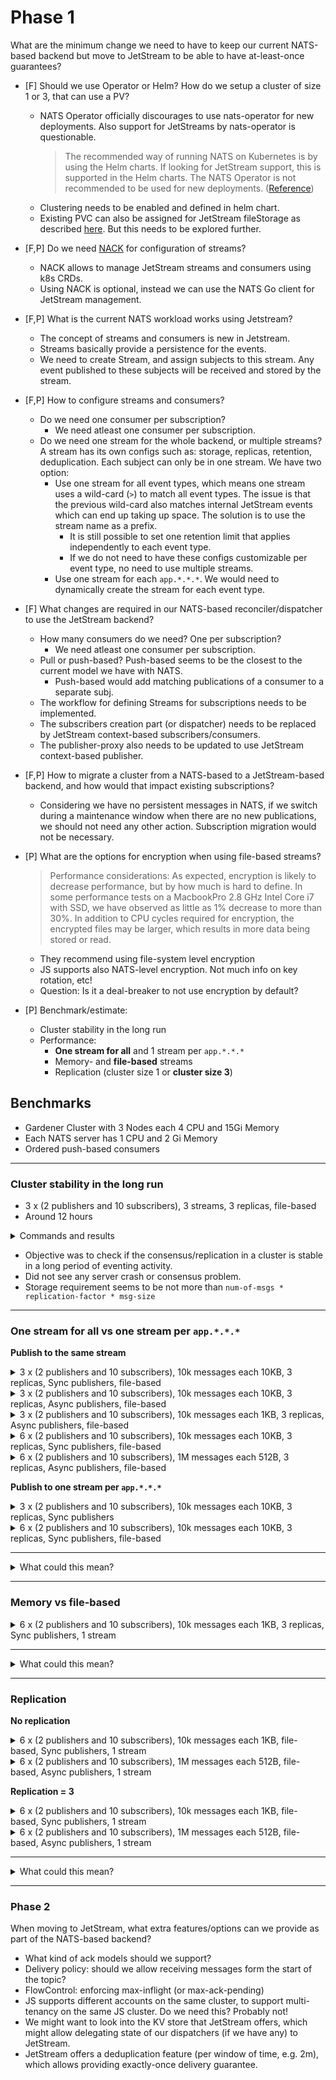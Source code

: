 # Phase 1 

What are the minimum change we need to have to keep our current NATS-based backend but move to JetStream to be able to 
have at-least-once guarantees?

- [F] Should we use Operator or Helm? How do we setup a cluster of size 1 or 3, that can use a PV?
  + NATS Operator officially discourages to use nats-operator for new deployments. Also support for JetStreams by nats-operator is questionable.
    > The recommended way of running NATS on Kubernetes is by using the Helm charts. If looking for JetStream support, this is supported in the Helm charts. The NATS Operator is not recommended to be used for new deployments.
([Reference](https://github.com/nats-io/nats-operator#nats-operator))
  + Clustering needs to be enabled and defined in helm chart.
  + Existing PVC can also be assigned for JetStream fileStorage as described [here](https://github.com/nats-io/k8s/tree/main/helm/charts/nats#using-with-an-existing-persistentvolumeclaim). But this needs to be explored further.

- [F,P] Do we need [NACK](https://github.com/nats-io/nack#getting-started) for configuration of streams?
  + NACK allows to manage JetStream streams and consumers using k8s CRDs.
  + Using NACK is optional, instead we can use the NATS Go client for JetStream management.

- [F,P] What is the current NATS workload works using Jetstream?
  + The concept of streams and consumers is new in Jetstream.
  + Streams basically provide a persistence for the events. 
  + We need to create Stream, and assign subjects to this stream. Any event published to these subjects will be received and stored by the stream.

- [F,P] How to configure streams and consumers?
  + Do we need one consumer per subscription?
    - We need atleast one consumer per subscription.
  + Do we need one stream for the whole backend, or multiple streams? A stream has its own configs 
    such as: storage, replicas, retention, deduplication. Each subject can only be in one stream. 
    We have two option:
    - Use one stream for all event types, which means one stream uses a wild-card (`>`) to match all
      event types. The issue is that the previous wild-card also matches internal JetStream events
      which can end up taking up space. The solution is to use the stream name as a prefix.
      + It is still possible to set one retention limit that applies independently to each event type.
      + If we do not need to have these configs customizable per event type, no need to use multiple streams.
    - Use one stream for each `app.*.*.*`. We would need to dynamically create the stream for each event type.
  
- [F] What changes are required in our NATS-based reconciler/dispatcher to use the JetStream backend?
  + How many consumers do we need? One per subscription? 
    - We need atleast one consumer per subscription.
  + Pull or push-based? Push-based seems to be the closest to the current model we have with NATS.
    - Push-based would add matching publications of a consumer to a separate subj.
  + The workflow for defining Streams for subscriptions needs to be implemented.
  + The subscribers creation part (or dispatcher) needs to be replaced by JetStream context-based subscribers/consumers.
  + The publisher-proxy also needs to be updated to use JetStream context-based publisher.
  
- [F,P] How to migrate a cluster from a NATS-based to a JetStream-based backend, and how would that impact existing subscriptions? 
  + Considering we have no persistent messages in NATS, if we switch during a maintenance window when there are no new
  publications, we should not need any other action. Subscription migration would not be necessary.
  
- [P] What are the options for encryption when using file-based streams?
  > Performance considerations: As expected, encryption is likely to decrease performance, but by how much is hard 
  > to define. In some performance tests on a MacbookPro 2.8 GHz Intel Core i7 with SSD, we have observed as little 
  > as 1% decrease to more than 30%. In addition to CPU cycles required for encryption, the encrypted files may be 
  > larger, which results in more data being stored or read.
  + They recommend using file-system level encryption
  + JS supports also NATS-level encryption. Not much info on key rotation, etc!
  + Question: Is it a deal-breaker to not use encryption by default?
  
- [P] Benchmark/estimate:
  + Cluster stability in the long run
  + Performance:
    + **One stream for all** and 1 stream per `app.*.*.*`
    + Memory- and **file-based** streams
    + Replication (cluster size 1 or **cluster size 3**)
  
## Benchmarks

- Gardener Cluster with 3 Nodes each 4 CPU and 15Gi Memory
- Each NATS server has 1 CPU and 2 Gi Memory
- Ordered push-based consumers

---

### Cluster stability in the long run

- 3 x (2 publishers and 10 subscribers), 3 streams, 3 replicas, file-based
- Around 12 hours

<details><summary>Commands and results</summary>

```
pods["pod1"]="./natscli bench --stream=bench1 --pub=2 --sub=10 --js --msgs=8640 --replicas=3 --size=10240 --storage=file --publishInterval=5000 bench-subj-1"
pods["pod2"]="./natscli bench --stream=bench2 --pub=2 --sub=10 --js --msgs=8640 --replicas=3 --size=10240 --storage=file --publishInterval=5000 bench-subj-2"
pods["pod3"]="./natscli bench --stream=bench3 --pub=2 --sub=10 --js --msgs=8640 --replicas=3 --size=10240 --storage=file --publishInterval=5000 bench-subj-3"
```

</details>

- Objective was to check if the consensus/replication in a cluster is stable in a long period of eventing activity.
- Did not see any server crash or consensus problem.
- Storage requirement seems to be not more than `num-of-msgs * replication-factor * msg-size`

---

### One stream for all vs one stream per `app.*.*.*`

**Publish to the same stream**

<details><summary>3 x (2 publishers and 10 subscribers), 10k messages each 10KB, 3 replicas, Sync publishers, file-based</summary>

- Avg pub msg/sec: 177
- Avg sub msg/sec: ~340

<details><summary>Commands and results</summary>

Stream must be created beforehand to set the list of subjects to `STREAM.>`: 
```
nats str add --subjects='default.>' --replicas=3 --storage=file default
```

```
pods["pod1"]="./natscli bench --stream=default --pub=2 --sub=10 --js --msgs=10000 --replicas=3 --size=10240 --syncpub --no-progress --storage=file default.app1.bench1.subj.v1"
pods["pod2"]="./natscli bench --stream=default --pub=2 --sub=10 --js --msgs=10000 --replicas=3 --size=10240 --syncpub --no-progress --storage=file default.app2.bench2.subj.v1"
pods["pod3"]="./natscli bench --stream=default --pub=2 --sub=10 --js --msgs=10000 --replicas=3 --size=10240 --syncpub --no-progress --storage=file default.app3.bench3.subj.v1"
```

```
NATS Pub/Sub stats: 3,487 msgs/sec ~ 34.06 MB/sec
 Pub stats: 317 msgs/sec ~ 3.10 MB/sec
  [1] 158 msgs/sec ~ 1.55 MB/sec (5000 msgs)
  [2] 158 msgs/sec ~ 1.55 MB/sec (5000 msgs)
  min 158 | avg 158 | max 158 | stddev 0 msgs
 Sub stats: 3,170 msgs/sec ~ 30.96 MB/sec
  [1] 317 msgs/sec ~ 3.10 MB/sec (10000 msgs)
  [10] 317 msgs/sec ~ 3.10 MB/sec (10000 msgs)
  min 317 | avg 317 | max 317 | stddev 0 msgs
```
```
NATS Pub/Sub stats: 4,313 msgs/sec ~ 42.13 MB/sec
 Pub stats: 392 msgs/sec ~ 3.83 MB/sec
  [1] 197 msgs/sec ~ 1.93 MB/sec (5000 msgs)
  [2] 196 msgs/sec ~ 1.91 MB/sec (5000 msgs)
  min 196 | avg 196 | max 197 | stddev 0 msgs
 Sub stats: 3,922 msgs/sec ~ 38.30 MB/sec
  [1] 392 msgs/sec ~ 3.83 MB/sec (10000 msgs)
  [10] 392 msgs/sec ~ 3.83 MB/sec (10000 msgs)
  min 392 | avg 392 | max 392 | stddev 0 msgs
```
```
NATS Pub/Sub stats: 3,499 msgs/sec ~ 34.18 MB/sec
 Pub stats: 318 msgs/sec ~ 3.11 MB/sec
  [1] 197 msgs/sec ~ 1.93 MB/sec (5000 msgs)
  [2] 159 msgs/sec ~ 1.55 MB/sec (5000 msgs)
  min 159 | avg 178 | max 197 | stddev 19 msgs
 Sub stats: 3,181 msgs/sec ~ 31.07 MB/sec
  [1] 318 msgs/sec ~ 3.11 MB/sec (10000 msgs)
  [10] 318 msgs/sec ~ 3.11 MB/sec (10000 msgs)
  min 318 | avg 318 | max 318 | stddev 0 msgs
```

</details>
</details>

<details><summary>3 x (2 publishers and 10 subscribers), 10k messages each 10KB, 3 replicas, Async publishers, file-based</summary>

- Avg pub msg/sec: 628
- Avg sub msg/sec: 

<details><summary>Commands and results</summary>

```
pods["pod1"]="./natscli bench --stream=default --pub=2 --sub=10 --js --msgs=10000 --replicas=3 --size=10240 --no-progress --storage=file default.app1.bench1.subj.v1"
pods["pod2"]="./natscli bench --stream=default --pub=2 --sub=10 --js --msgs=10000 --replicas=3 --size=10240 --no-progress --storage=file default.app2.bench2.subj.v1"
pods["pod3"]="./natscli bench --stream=default --pub=2 --sub=10 --js --msgs=10000 --replicas=3 --size=10240 --no-progress --storage=file default.app3.bench3.subj.v1"
```

```
NATS Pub/Sub stats: 8,853 msgs/sec ~ 86.46 MB/sec
 Pub stats: 977 msgs/sec ~ 9.55 MB/sec
  [1] 592 msgs/sec ~ 5.78 MB/sec (5000 msgs)
  [2] 489 msgs/sec ~ 4.78 MB/sec (5000 msgs)
  min 489 | avg 540 | max 592 | stddev 51 msgs
 Sub stats: 8,058 msgs/sec ~ 78.70 MB/sec
  [1] 979 msgs/sec ~ 9.57 MB/sec (10000 msgs)
  [10] 806 msgs/sec ~ 7.88 MB/sec (10000 msgs)
  min 806 | avg 924 | max 979 | stddev 75 msgs
```
```
NATS Pub/Sub stats: 8,704 msgs/sec ~ 85.00 MB/sec
 Pub stats: 1,127 msgs/sec ~ 11.01 MB/sec
  [1] 583 msgs/sec ~ 5.70 MB/sec (5000 msgs)
  [2] 564 msgs/sec ~ 5.51 MB/sec (5000 msgs)
  min 564 | avg 573 | max 583 | stddev 9 msgs
 Sub stats: 7,914 msgs/sec ~ 77.29 MB/sec
  [1] 1,130 msgs/sec ~ 11.04 MB/sec (10000 msgs)
  [10] 791 msgs/sec ~ 7.73 MB/sec (10000 msgs)
  min 791 | avg 991 | max 1,130 | stddev 147 msgs
```
```
NATS Pub/Sub stats: 15,027 msgs/sec ~ 146.76 MB/sec
 Pub stats: 1,414 msgs/sec ~ 13.81 MB/sec
  [1] 835 msgs/sec ~ 8.16 MB/sec (5000 msgs)
  [2] 707 msgs/sec ~ 6.91 MB/sec (5000 msgs)
  min 707 | avg 771 | max 835 | stddev 64 msgs
 Sub stats: 13,843 msgs/sec ~ 135.19 MB/sec
  [1] 1,460 msgs/sec ~ 14.26 MB/sec (10000 msgs)
  [10] 1,442 msgs/sec ~ 14.09 MB/sec (10000 msgs)
  min 1,432 | avg 1,456 | max 1,493 | stddev 24 msgs
```
</details>
</details>

<details><summary>3 x (2 publishers and 10 subscribers), 10k messages each 1KB, 3 replicas, Async publishers, file-based</summary>

- Avg pub msg/sec: 1810
- Avg sub msg/sec:

<details><summary>Commands and results</summary>

```
NATS Pub/Sub stats: 35,289 msgs/sec ~ 34.46 MB/sec
 Pub stats: 3,320 msgs/sec ~ 3.24 MB/sec
  [1] 2,077 msgs/sec ~ 2.03 MB/sec (5000 msgs)
  [2] 1,662 msgs/sec ~ 1.62 MB/sec (5000 msgs)
  min 1,662 | avg 1,869 | max 2,077 | stddev 207 msgs
 Sub stats: 32,149 msgs/sec ~ 31.40 MB/sec
  [1] 3,331 msgs/sec ~ 3.25 MB/sec (10000 msgs)
  [10] 3,218 msgs/sec ~ 3.14 MB/sec (10000 msgs)
  min 3,218 | avg 3,274 | max 3,333 | stddev 55 msgs
```
```
NATS Pub/Sub stats: 35,610 msgs/sec ~ 34.78 MB/sec
 Pub stats: 3,608 msgs/sec ~ 3.52 MB/sec
  [1] 1,804 msgs/sec ~ 1.76 MB/sec (5000 msgs)
  [2] 1,805 msgs/sec ~ 1.76 MB/sec (5000 msgs)
  min 1,804 | avg 1,804 | max 1,805 | stddev 0 msgs
 Sub stats: 32,399 msgs/sec ~ 31.64 MB/sec
  [1] 3,616 msgs/sec ~ 3.53 MB/sec (10000 msgs)
  [10] 3,240 msgs/sec ~ 3.16 MB/sec (10000 msgs)
  min 3,240 | avg 3,324 | max 3,616 | stddev 109 msgs
```
```
NATS Pub/Sub stats: 37,846 msgs/sec ~ 36.96 MB/sec
 Pub stats: 3,440 msgs/sec ~ 3.36 MB/sec
  [1] 1,795 msgs/sec ~ 1.75 MB/sec (5000 msgs)
  [2] 1,722 msgs/sec ~ 1.68 MB/sec (5000 msgs)
  **min 1,722 | avg 1,758 | max 1,795 | stddev 36 msgs**
 Sub stats: 35,486 msgs/sec ~ 34.65 MB/sec
  [1] 3,550 msgs/sec ~ 3.47 MB/sec (10000 msgs)
  [10] 3,670 msgs/sec ~ 3.58 MB/sec (10000 msgs)
  min 3,550 | avg 3,612 | max 3,670 | stddev 54 msgs
```
</details>
</details>

<details><summary>6 x (2 publishers and 10 subscribers), 10k messages each 10KB, 3 replicas, Sync publishers, file-based</summary>

- Avg pub msg/sec: 97
- Avg sub msg/sec: ~175

<details><summary>Commands and results</summary>

```
pods["pod1"]="./natscli bench --stream=default --pub=2 --sub=10 --js --msgs=10000 --replicas=3 --size=10240 --syncpub --no-progress --storage=file default.app1.bench1.subj.v1"
pods["pod2"]="./natscli bench --stream=default --pub=2 --sub=10 --js --msgs=10000 --replicas=3 --size=10240 --syncpub --no-progress --storage=file default.app2.bench2.subj.v1"
pods["pod3"]="./natscli bench --stream=default --pub=2 --sub=10 --js --msgs=10000 --replicas=3 --size=10240 --syncpub --no-progress --storage=file default.app3.bench3.subj.v1"
pods["pod4"]="./natscli bench --stream=default --pub=2 --sub=10 --js --msgs=10000 --replicas=3 --size=10240 --syncpub --no-progress --storage=file default.app4.bench1.subj.v1"
pods["pod5"]="./natscli bench --stream=default --pub=2 --sub=10 --js --msgs=10000 --replicas=3 --size=10240 --syncpub --no-progress --storage=file default.app5.bench2.subj.v1"
pods["pod6"]="./natscli bench --stream=default --pub=2 --sub=10 --js --msgs=10000 --replicas=3 --size=10240 --syncpub --no-progress --storage=file default.app6.bench3.subj.v1"
```

```
NATS Pub/Sub stats: 1,944 msgs/sec ~ 18.99 MB/sec
 Pub stats: 176 msgs/sec ~ 1.73 MB/sec
  [1] 108 msgs/sec ~ 1.06 MB/sec (5000 msgs)
  [2] 88 msgs/sec ~ 884.08 KB/sec (5000 msgs)
  min 88 | avg 98 | max 108 | stddev 10 msgs
 Sub stats: 1,768 msgs/sec ~ 17.27 MB/sec
  min 176 | avg 176 | max 176 | stddev 0 msgs
```
```
NATS Pub/Sub stats: 1,862 msgs/sec ~ 18.19 MB/sec
 Pub stats: 169 msgs/sec ~ 1.65 MB/sec
  [1] 104 msgs/sec ~ 1.02 MB/sec (5000 msgs)
  [2] 84 msgs/sec ~ 846.53 KB/sec (5000 msgs)
  min 84 | avg 94 | max 104 | stddev 10 msgs
 Sub stats: 1,693 msgs/sec ~ 16.53 MB/sec
  min 169 | avg 169 | max 169 | stddev 0 msgs
```
```
NATS Pub/Sub stats: 1,932 msgs/sec ~ 18.87 MB/sec
 Pub stats: 175 msgs/sec ~ 1.72 MB/sec
  [1] 97 msgs/sec ~ 971.05 KB/sec (5000 msgs)
  [2] 87 msgs/sec ~ 878.22 KB/sec (5000 msgs)
  min 87 | avg 92 | max 97 | stddev 5 msgs
 Sub stats: 1,756 msgs/sec ~ 17.16 MB/sec
  min 175 | avg 175 | max 175 | stddev 0 msgs
```
```
NATS Pub/Sub stats: 2,321 msgs/sec ~ 22.67 MB/sec
 Pub stats: 211 msgs/sec ~ 2.06 MB/sec
  [1] 106 msgs/sec ~ 1.04 MB/sec (5000 msgs)
  [2] 105 msgs/sec ~ 1.03 MB/sec (5000 msgs)
  min 105 | avg 105 | max 106 | stddev 0 msgs
 Sub stats: 2,112 msgs/sec ~ 20.63 MB/sec
  min 211 | avg 211 | max 211 | stddev 0 msgs
```
```
NATS Pub/Sub stats: 2,235 msgs/sec ~ 21.84 MB/sec
 Pub stats: 203 msgs/sec ~ 1.99 MB/sec
  [1] 102 msgs/sec ~ 1020.03 KB/sec (5000 msgs)
  [2] 101 msgs/sec ~ 1016.43 KB/sec (5000 msgs)
  min 101 | avg 101 | max 102 | stddev 0 msgs
 Sub stats: 2,032 msgs/sec ~ 19.85 MB/sec
  min 203 | avg 203 | max 203 | stddev 0 msgs
```
```
NATS Pub/Sub stats: 2,083 msgs/sec ~ 20.34 MB/sec
 Pub stats: 189 msgs/sec ~ 1.85 MB/sec
  [1] 95 msgs/sec ~ 953.62 KB/sec (5000 msgs)
  [2] 94 msgs/sec ~ 947.04 KB/sec (5000 msgs)
  min 94 | avg 94 | max 95 | stddev 0 msgs
 Sub stats: 1,893 msgs/sec ~ 18.50 MB/sec
  min 189 | avg 189 | max 189 | stddev 0 msgs
```

</details>
</details>

<details><summary>6 x (2 publishers and 10 subscribers), 1M messages each 512B, 3 replicas, Async publishers, file-based</summary>

- Avg pub msg/sec: 387
- Avg sub msg/sec:

<details><summary>Commands and results</summary>

```
pods["pod1"]="./natscli bench --stream=default --pub=2 --sub=10 --js --msgs=1000000 --replicas=3 --size=512  --no-progress --storage=file default.app1.bench1.subj.v1"
pods["pod2"]="./natscli bench --stream=default --pub=2 --sub=10 --js --msgs=1000000 --replicas=3 --size=512  --no-progress --storage=file default.app2.bench2.subj.v1"
pods["pod3"]="./natscli bench --stream=default --pub=2 --sub=10 --js --msgs=1000000 --replicas=3 --size=512  --no-progress --storage=file default.app3.bench3.subj.v1"
pods["pod4"]="./natscli bench --stream=default --pub=2 --sub=10 --js --msgs=1000000 --replicas=3 --size=512  --no-progress --storage=file default.app4.bench1.subj.v1"
pods["pod5"]="./natscli bench --stream=default --pub=2 --sub=10 --js --msgs=1000000 --replicas=3 --size=512  --no-progress --storage=file default.app5.bench2.subj.v1"
pods["pod6"]="./natscli bench --stream=default --pub=2 --sub=10 --js --msgs=1000000 --replicas=3 --size=512  --no-progress --storage=file default.app6.bench3.subj.v1"
```
```
*****Pod1*****
--- PUB ---
  [2] 393 msgs/sec ~ 196.92 KB/sec (500000 msgs)
  min 393 | avg 393 | max 393 | stddev 0 msgs
--- SUB ---
  [10] 787 msgs/sec ~ 393.83 KB/sec (1000000 msgs)
  min 787 | avg 787 | max 787 | stddev 0 msgs
*****Pod2*****
--- PUB ---
  [2] 382 msgs/sec ~ 191.12 KB/sec (500000 msgs)
  min 382 | avg 382 | max 382 | stddev 0 msgs
--- SUB ---
  [10] 764 msgs/sec ~ 382.25 KB/sec (1000000 msgs)
  min 764 | avg 764 | max 764 | stddev 0 msgs
*****Pod3*****
--- PUB ---
  [2] 392 msgs/sec ~ 196.37 KB/sec (500000 msgs)
  min 392 | avg 392 | max 393 | stddev 0 msgs
--- SUB ---
  [10] 785 msgs/sec ~ 392.77 KB/sec (1000000 msgs)
  min 785 | avg 785 | max 785 | stddev 0 msgs
*****Pod4*****
--- PUB ---
  [2] 382 msgs/sec ~ 191.47 KB/sec (500000 msgs)
  min 382 | avg 387 | max 392 | stddev 5 msgs
--- SUB ---
  [10] 765 msgs/sec ~ 382.94 KB/sec (1000000 msgs)
  min 765 | avg 765 | max 765 | stddev 0 msgs
*****Pod5*****
--- PUB ---
  [2] 382 msgs/sec ~ 191.27 KB/sec (500000 msgs)
  min 382 | avg 387 | max 393 | stddev 5 msgs
--- SUB ---
  [10] 765 msgs/sec ~ 382.54 KB/sec (1000000 msgs)
  min 765 | avg 765 | max 765 | stddev 0 msgs
*****Pod6*****
--- PUB ---
  [2] 382 msgs/sec ~ 191.32 KB/sec (500000 msgs)
  min 382 | avg 382 | max 382 | stddev 0 msgs
--- SUB ---
  [10] 765 msgs/sec ~ 382.67 KB/sec (1000000 msgs)
  min 765 | avg 765 | max 765 | stddev 0 msgs
```

</details>

</details>

**Publish to one stream per `app.*.*.*`**

<details><summary>3 x (2 publishers and 10 subscribers), 10k messages each 10KB, 3 replicas, Sync publishers</summary>

- Avg pub msg/sec: 210
- Avg sub msg/sec: ~360

<details><summary>Commands and results</summary>

Create the three streams beforehand: app1, app2, app3, e.g.:
`nats str add --subjects='app1.>' --replicas=3 --storage=file app1`

```
pods["pod1"]="./natscli bench --stream=app1 --pub=2 --sub=10 --js --msgs=10000 --replicas=3 --size=10240 --syncpub --no-progress --storage=file app1.bench1.subj.v1"
pods["pod2"]="./natscli bench --stream=app2 --pub=2 --sub=10 --js --msgs=10000 --replicas=3 --size=10240 --syncpub --no-progress --storage=file app2.bench2.subj.v1"
pods["pod3"]="./natscli bench --stream=app3 --pub=2 --sub=10 --js --msgs=10000 --replicas=3 --size=10240 --syncpub --no-progress --storage=file app3.bench3.subj.v1"
```

```
NATS Pub/Sub stats: 4,309 msgs/sec ~ 42.09 MB/sec
 Pub stats: 391 msgs/sec ~ 3.83 MB/sec
  [1] 280 msgs/sec ~ 2.74 MB/sec (5000 msgs)
  [2] 195 msgs/sec ~ 1.91 MB/sec (5000 msgs)
  min 195 | avg 237 | max 280 | stddev 42 msgs
 Sub stats: 3,918 msgs/sec ~ 38.26 MB/sec
  [1] 391 msgs/sec ~ 3.83 MB/sec (10000 msgs)
  [10] 391 msgs/sec ~ 3.83 MB/sec (10000 msgs)
  min 391 | avg 391 | max 391 | stddev 0 msgs
```
```
NATS Pub/Sub stats: 3,756 msgs/sec ~ 36.68 MB/sec
 Pub stats: 341 msgs/sec ~ 3.33 MB/sec
  [1] 231 msgs/sec ~ 2.26 MB/sec (5000 msgs)
  [2] 170 msgs/sec ~ 1.67 MB/sec (5000 msgs)
  min 170 | avg 200 | max 231 | stddev 30 msgs
 Sub stats: 3,415 msgs/sec ~ 33.35 MB/sec
  [1] 341 msgs/sec ~ 3.34 MB/sec (10000 msgs)
  [10] 341 msgs/sec ~ 3.34 MB/sec (10000 msgs)
  min 341 | avg 341 | max 341 | stddev 0 msgs
```
```
NATS Pub/Sub stats: 3,969 msgs/sec ~ 38.76 MB/sec
 Pub stats: 360 msgs/sec ~ 3.52 MB/sec
  [1] 211 msgs/sec ~ 2.07 MB/sec (5000 msgs)
  [2] 180 msgs/sec ~ 1.76 MB/sec (5000 msgs)
  min 180 | avg 195 | max 211 | stddev 15 msgs
 Sub stats: 3,608 msgs/sec ~ 35.24 MB/sec
  [1] 360 msgs/sec ~ 3.52 MB/sec (10000 msgs)
  [10] 360 msgs/sec ~ 3.52 MB/sec (10000 msgs)
  min 360 | avg 360 | max 360 | stddev 0 msgs
```

</details>
</details>

<details><summary>6 x (2 publishers and 10 subscribers), 10k messages each 10KB, 3 replicas, Sync publishers, file-based</summary>

- Avg pub msg/sec: 173
- Avg sub msg/sec: ~350

<details><summary>Commands and results</summary>

```
pods["pod1"]="./natscli bench --stream=app1 --pub=2 --sub=10 --js --msgs=10000 --replicas=3 --size=10240 --syncpub --no-progress --storage=file app1.bench1.subj.v1"
pods["pod2"]="./natscli bench --stream=app2 --pub=2 --sub=10 --js --msgs=10000 --replicas=3 --size=10240 --syncpub --no-progress --storage=file app2.bench2.subj.v1"
pods["pod3"]="./natscli bench --stream=app3 --pub=2 --sub=10 --js --msgs=10000 --replicas=3 --size=10240 --syncpub --no-progress --storage=file app3.bench3.subj.v1"
pods["pod4"]="./natscli bench --stream=app4 --pub=2 --sub=10 --js --msgs=10000 --replicas=3 --size=10240 --syncpub --no-progress --storage=file app4.bench1.subj.v1"
pods["pod5"]="./natscli bench --stream=app5 --pub=2 --sub=10 --js --msgs=10000 --replicas=3 --size=10240 --syncpub --no-progress --storage=file app5.bench2.subj.v1"
pods["pod6"]="./natscli bench --stream=app6 --pub=2 --sub=10 --js --msgs=10000 --replicas=3 --size=10240 --syncpub --no-progress --storage=file app6.bench3.subj.v1"
```

```
NATS Pub/Sub stats: 3,005 msgs/sec ~ 29.35 MB/sec
 Pub stats: 273 msgs/sec ~ 2.67 MB/sec
  [1] 136 msgs/sec ~ 1.33 MB/sec (5000 msgs)
  [2] 136 msgs/sec ~ 1.33 MB/sec (5000 msgs)
  min 136 | avg 136 | max 136 | stddev 0 msgs
 Sub stats: 2,732 msgs/sec ~ 26.68 MB/sec
  min 273 | avg 273 | max 273 | stddev 0 msgs
```
```
NATS Pub/Sub stats: 7,091 msgs/sec ~ 69.26 MB/sec
 Pub stats: 644 msgs/sec ~ 6.30 MB/sec
  [1] 324 msgs/sec ~ 3.17 MB/sec (5000 msgs)
  [2] 322 msgs/sec ~ 3.15 MB/sec (5000 msgs)
  min 322 | avg 323 | max 324 | stddev 1 msgs
 Sub stats: 6,448 msgs/sec ~ 62.97 MB/sec
  min 644 | avg 644 | max 644 | stddev 0 msgs
```
```

NATS Pub/Sub stats: 2,423 msgs/sec ~ 23.66 MB/sec
 Pub stats: 220 msgs/sec ~ 2.15 MB/sec
  [1] 147 msgs/sec ~ 1.44 MB/sec (5000 msgs)
  [2] 110 msgs/sec ~ 1.08 MB/sec (5000 msgs)
  min 110 | avg 128 | max 147 | stddev 18 msgs
 Sub stats: 2,203 msgs/sec ~ 21.51 MB/sec
  [1] 220 msgs/sec ~ 2.15 MB/sec (10000 msgs)
  [10] 220 msgs/sec ~ 2.15 MB/sec (10000 msgs)
  min 220 | avg 220 | max 220 | stddev 0 msgs
```
```
NATS Pub/Sub stats: 2,495 msgs/sec ~ 24.37 MB/sec
 Pub stats: 226 msgs/sec ~ 2.22 MB/sec
  [1] 128 msgs/sec ~ 1.26 MB/sec (5000 msgs)
  [2] 113 msgs/sec ~ 1.11 MB/sec (5000 msgs)
  min 113 | avg 120 | max 128 | stddev 7 msgs
 Sub stats: 2,269 msgs/sec ~ 22.16 MB/sec
  [1] 226 msgs/sec ~ 2.22 MB/sec (10000 msgs)
  [10] 226 msgs/sec ~ 2.22 MB/sec (10000 msgs)
  min 226 | avg 226 | max 226 | stddev 0 msgs
```
```

NATS Pub/Sub stats: 2,927 msgs/sec ~ 28.58 MB/sec
 Pub stats: 266 msgs/sec ~ 2.60 MB/sec
  [1] 133 msgs/sec ~ 1.30 MB/sec (5000 msgs)
  [2] 133 msgs/sec ~ 1.30 MB/sec (5000 msgs)
  min 133 | avg 133 | max 133 | stddev 0 msgs
 Sub stats: 2,661 msgs/sec ~ 25.99 MB/sec
  [1] 266 msgs/sec ~ 2.60 MB/sec (10000 msgs)
  [10] 266 msgs/sec ~ 2.60 MB/sec (10000 msgs)
  min 266 | avg 266 | max 266 | stddev 0 msgs
```
```
NATS Pub/Sub stats: 4,337 msgs/sec ~ 42.36 MB/sec
 Pub stats: 394 msgs/sec ~ 3.85 MB/sec
  [1] 199 msgs/sec ~ 1.95 MB/sec (5000 msgs)
  [2] 197 msgs/sec ~ 1.93 MB/sec (5000 msgs)
  min 197 | avg 198 | max 199 | stddev 1 msgs
 Sub stats: 3,943 msgs/sec ~ 38.51 MB/sec
  [1] 394 msgs/sec ~ 3.85 MB/sec (10000 msgs)
  [10] 394 msgs/sec ~ 3.86 MB/sec (10000 msgs)
  min 394 | avg 394 | max 394 | stddev 0 msgs
```

</details>
</details>

---

<details><summary>What could this mean?</summary>

- It seems sharing the same stream reduces the throughput of publishers. When increasing the pods, 
  sharing the stream seems to reduce performance more than using multiple streams.
- We should aim for using async publishing in the publisher proxy.
- Depending on what event rate we should provide, we might be able to get away with one Stream for all event types 
  if we use async publishing.
- Using only one stream simplifies the code in the publisher proxy.
- We should agree on some realistic parameters (e.g. retention period, msg size) and re-run this evaluation.

</details>

---

### Memory vs file-based

<details><summary>6 x (2 publishers and 10 subscribers), 10k messages each 1KB, 3 replicas, Sync publishers, 1 stream</summary> 

**In-memory**

- Avg pub msg/sec: 197
- Avg sub msg/sec: ~360

<details><summary>Commands and results</summary>

Create the stream:
`nats str add --subjects='default.>' --replicas=3 --storage=memory default`

```
pods["pod1"]="./natscli bench --stream=default --pub=2 --sub=10 --js --msgs=10000 --replicas=3 --size=1024 --syncpub --no-progress --storage=memory default.app1.bench1.subj.v1"
pods["pod2"]="./natscli bench --stream=default --pub=2 --sub=10 --js --msgs=10000 --replicas=3 --size=1024 --syncpub --no-progress --storage=memory default.app2.bench2.subj.v1"
pods["pod3"]="./natscli bench --stream=default --pub=2 --sub=10 --js --msgs=10000 --replicas=3 --size=1024 --syncpub --no-progress --storage=memory default.app3.bench3.subj.v1"
pods["pod4"]="./natscli bench --stream=default --pub=2 --sub=10 --js --msgs=10000 --replicas=3 --size=1024 --syncpub --no-progress --storage=memory default.app4.bench1.subj.v1"
pods["pod5"]="./natscli bench --stream=default --pub=2 --sub=10 --js --msgs=10000 --replicas=3 --size=1024 --syncpub --no-progress --storage=memory default.app5.bench2.subj.v1"
pods["pod6"]="./natscli bench --stream=default --pub=2 --sub=10 --js --msgs=10000 --replicas=3 --size=1024 --syncpub --no-progress --storage=memory default.app6.bench3.subj.v1"
```

```
NATS Pub/Sub stats: 3,921 msgs/sec ~ 3.83 MB/sec
 Pub stats: 356 msgs/sec ~ 356.47 KB/sec
  [1] 236 msgs/sec ~ 236.42 KB/sec (5000 msgs)
  [2] 178 msgs/sec ~ 178.24 KB/sec (5000 msgs)
  min 178 | avg 207 | max 236 | stddev 29 msgs
 Sub stats: 3,564 msgs/sec ~ 3.48 MB/sec
  [1] 356 msgs/sec ~ 356.49 KB/sec (10000 msgs)
  [10] 356 msgs/sec ~ 356.49 KB/sec (10000 msgs)
  min 356 | avg 356 | max 356 | stddev 0 msgs
```
```
NATS Pub/Sub stats: 3,962 msgs/sec ~ 3.87 MB/sec
 Pub stats: 360 msgs/sec ~ 360.26 KB/sec
  [1] 235 msgs/sec ~ 235.65 KB/sec (5000 msgs)
  [2] 180 msgs/sec ~ 180.13 KB/sec (5000 msgs)
  min 180 | avg 207 | max 235 | stddev 27 msgs
 Sub stats: 3,602 msgs/sec ~ 3.52 MB/sec
  [1] 360 msgs/sec ~ 360.29 KB/sec (10000 msgs)
  [10] 360 msgs/sec ~ 360.28 KB/sec (10000 msgs)
  min 360 | avg 360 | max 360 | stddev 0 msgs
```
```
NATS Pub/Sub stats: 3,803 msgs/sec ~ 3.71 MB/sec
 Pub stats: 345 msgs/sec ~ 345.79 KB/sec
  [1] 215 msgs/sec ~ 215.72 KB/sec (5000 msgs)
  [2] 172 msgs/sec ~ 172.89 KB/sec (5000 msgs)
  min 172 | avg 193 | max 215 | stddev 21 msgs
 Sub stats: 3,458 msgs/sec ~ 3.38 MB/sec
  [1] 345 msgs/sec ~ 345.84 KB/sec (10000 msgs)
  [10] 345 msgs/sec ~ 345.83 KB/sec (10000 msgs)
  min 345 | avg 345 | max 345 | stddev 0 msgs
```
```
NATS Pub/Sub stats: 4,181 msgs/sec ~ 4.08 MB/sec
 Pub stats: 380 msgs/sec ~ 380.17 KB/sec
  [1] 235 msgs/sec ~ 235.59 KB/sec (5000 msgs)
  [2] 190 msgs/sec ~ 190.12 KB/sec (5000 msgs)
  min 190 | avg 212 | max 235 | stddev 22 msgs
 Sub stats: 3,802 msgs/sec ~ 3.71 MB/sec
  [1] 380 msgs/sec ~ 380.21 KB/sec (10000 msgs)
  [10] 380 msgs/sec ~ 380.21 KB/sec (10000 msgs)
  min 380 | avg 380 | max 380 | stddev 0 msgs
```
```
NATS Pub/Sub stats: 3,939 msgs/sec ~ 3.85 MB/sec
 Pub stats: 358 msgs/sec ~ 358.13 KB/sec
  [1] 223 msgs/sec ~ 223.34 KB/sec (5000 msgs)
  [2] 179 msgs/sec ~ 179.06 KB/sec (5000 msgs)
  min 179 | avg 201 | max 223 | stddev 22 msgs
 Sub stats: 3,581 msgs/sec ~ 3.50 MB/sec
  [1] 358 msgs/sec ~ 358.15 KB/sec (10000 msgs)
  [10] 358 msgs/sec ~ 358.16 KB/sec (10000 msgs)
  min 358 | avg 358 | max 358 | stddev 0 msgs
```
```
NATS Pub/Sub stats: 3,632 msgs/sec ~ 3.55 MB/sec
 Pub stats: 330 msgs/sec ~ 330.26 KB/sec
  [1] 165 msgs/sec ~ 165.22 KB/sec (5000 msgs)
  [2] 165 msgs/sec ~ 165.13 KB/sec (5000 msgs)
  min 165 | avg 165 | max 165 | stddev 0 msgs
 Sub stats: 3,302 msgs/sec ~ 3.23 MB/sec
  [1] 330 msgs/sec ~ 330.83 KB/sec (10000 msgs)
  [10] 330 msgs/sec ~ 330.28 KB/sec (10000 msgs)
  min 330 | avg 330 | max 330 | stddev 0 msgs
```
</details>

**File-based**

- Avg pub msg/sec: 164
- Avg sub msg/sec: ~330

<details><summary>Commands and results</summary>

Create the stream:
`nats str add --subjects='default.>' --replicas=3 --storage=file default`

Run the Pods:
```
pods["pod1"]="./natscli bench --stream=default --pub=2 --sub=10 --js --msgs=10000 --replicas=3 --size=1024 --syncpub --no-progress --storage=file default.app1.bench1.subj.v1"
pods["pod2"]="./natscli bench --stream=default --pub=2 --sub=10 --js --msgs=10000 --replicas=3 --size=1024 --syncpub --no-progress --storage=file default.app2.bench2.subj.v1"
pods["pod3"]="./natscli bench --stream=default --pub=2 --sub=10 --js --msgs=10000 --replicas=3 --size=1024 --syncpub --no-progress --storage=file default.app3.bench3.subj.v1"
pods["pod4"]="./natscli bench --stream=default --pub=2 --sub=10 --js --msgs=10000 --replicas=3 --size=1024 --syncpub --no-progress --storage=file default.app4.bench1.subj.v1"
pods["pod5"]="./natscli bench --stream=default --pub=2 --sub=10 --js --msgs=10000 --replicas=3 --size=1024 --syncpub --no-progress --storage=file default.app5.bench2.subj.v1"
pods["pod6"]="./natscli bench --stream=default --pub=2 --sub=10 --js --msgs=10000 --replicas=3 --size=1024 --syncpub --no-progress --storage=file default.app6.bench3.subj.v1"
```

Results:
```
NATS Pub/Sub stats: 4,079 msgs/sec ~ 3.98 MB/sec
 Pub stats: 370 msgs/sec ~ 370.86 KB/sec
  [1] 186 msgs/sec ~ 186.02 KB/sec (5000 msgs)
  [2] 185 msgs/sec ~ 185.69 KB/sec (5000 msgs)
  min 185 | avg 185 | max 186 | stddev 0 msgs
 Sub stats: 3,708 msgs/sec ~ 3.62 MB/sec
  [1] 370 msgs/sec ~ 370.90 KB/sec (10000 msgs)
  [10] 370 msgs/sec ~ 370.89 KB/sec (10000 msgs)
  min 370 | avg 370 | max 371 | stddev 0 msgs
```
```
NATS Pub/Sub stats: 3,323 msgs/sec ~ 3.25 MB/sec
 Pub stats: 302 msgs/sec ~ 302.11 KB/sec
  [1] 152 msgs/sec ~ 152.41 KB/sec (5000 msgs)
  [2] 151 msgs/sec ~ 151.05 KB/sec (5000 msgs)
  min 151 | avg 151 | max 152 | stddev 0 msgs
 Sub stats: 3,021 msgs/sec ~ 2.95 MB/sec
  [1] 302 msgs/sec ~ 302.13 KB/sec (10000 msgs)
  [10] 302 msgs/sec ~ 302.13 KB/sec (10000 msgs)
  min 302 | avg 302 | max 302 | stddev 0 msgs
```
```
NATS Pub/Sub stats: 3,290 msgs/sec ~ 3.21 MB/sec
 Pub stats: 299 msgs/sec ~ 299.17 KB/sec
  [1] 185 msgs/sec ~ 185.26 KB/sec (5000 msgs)
  [2] 149 msgs/sec ~ 149.61 KB/sec (5000 msgs)
  min 149 | avg 167 | max 185 | stddev 18 msgs
 Sub stats: 2,991 msgs/sec ~ 2.92 MB/sec
  [1] 299 msgs/sec ~ 299.20 KB/sec (10000 msgs)
  [10] 299 msgs/sec ~ 299.19 KB/sec (10000 msgs)
  min 299 | avg 299 | max 299 | stddev 0 msgs
```
```
NATS Pub/Sub stats: 4,090 msgs/sec ~ 3.99 MB/sec
 Pub stats: 371 msgs/sec ~ 371.83 KB/sec
  [1] 185 msgs/sec ~ 185.99 KB/sec (5000 msgs)
  [2] 186 msgs/sec ~ 186.35 KB/sec (5000 msgs)
  min 185 | avg 185 | max 186 | stddev 0 msgs
 Sub stats: 3,726 msgs/sec ~ 3.64 MB/sec
  [1] 372 msgs/sec ~ 372.72 KB/sec (10000 msgs)
  [10] 372 msgs/sec ~ 372.70 KB/sec (10000 msgs)
  min 372 | avg 372 | max 372 | stddev 0 msgs
```
```
NATS Pub/Sub stats: 3,256 msgs/sec ~ 3.18 MB/sec
 Pub stats: 296 msgs/sec ~ 296.09 KB/sec
  [1] 148 msgs/sec ~ 148.06 KB/sec (5000 msgs)
  [2] 148 msgs/sec ~ 148.04 KB/sec (5000 msgs)
  min 148 | avg 148 | max 148 | stddev 0 msgs
 Sub stats: 2,961 msgs/sec ~ 2.89 MB/sec
  [1] 296 msgs/sec ~ 296.13 KB/sec (10000 msgs)
  [10] 296 msgs/sec ~ 296.12 KB/sec (10000 msgs)
  min 296 | avg 296 | max 296 | stddev 0 msgs
```
```
NATS Pub/Sub stats: 3,194 msgs/sec ~ 3.12 MB/sec
 Pub stats: 290 msgs/sec ~ 290.45 KB/sec
  [1] 152 msgs/sec ~ 152.78 KB/sec (5000 msgs)
  [2] 145 msgs/sec ~ 145.23 KB/sec (5000 msgs)
  min 145 | avg 148 | max 152 | stddev 3 msgs
 Sub stats: 2,904 msgs/sec ~ 2.84 MB/sec
  [1] 290 msgs/sec ~ 290.48 KB/sec (10000 msgs)
  [10] 290 msgs/sec ~ 290.48 KB/sec (10000 msgs)
  min 290 | avg 290 | max 290 | stddev 0 msgs
```

</details>

</details>

---

<details><summary>What could this mean?</summary>

- File-based storage doesn't seem to be much slower than in-memory. Maybe due to the replication latency.
- We'd any way probably use file-based!

</details>

---

### Replication

**No replication**

<details><summary>6 x (2 publishers and 10 subscribers), 10k messages each 1KB, file-based, Sync publishers, 1 stream</summary>

- Avg pub msg/sec: 173
- Avg sub msg/sec: ~320

<details><summary>Commands and results</summary>

Create the stream:
`nats str add --subjects='default.>' --replicas=1 --storage=file default`

Run the Pods:
```
pods["pod1"]="./natscli bench --stream=default --pub=2 --sub=10 --js --msgs=10000 --replicas=1 --size=1024 --syncpub --no-progress --storage=file default.app1.bench1.subj.v1"
pods["pod2"]="./natscli bench --stream=default --pub=2 --sub=10 --js --msgs=10000 --replicas=1 --size=1024 --syncpub --no-progress --storage=file default.app2.bench2.subj.v1"
pods["pod3"]="./natscli bench --stream=default --pub=2 --sub=10 --js --msgs=10000 --replicas=1 --size=1024 --syncpub --no-progress --storage=file default.app3.bench3.subj.v1"
pods["pod4"]="./natscli bench --stream=default --pub=2 --sub=10 --js --msgs=10000 --replicas=1 --size=1024 --syncpub --no-progress --storage=file default.app4.bench1.subj.v1"
pods["pod5"]="./natscli bench --stream=default --pub=2 --sub=10 --js --msgs=10000 --replicas=1 --size=1024 --syncpub --no-progress --storage=file default.app5.bench2.subj.v1"
pods["pod6"]="./natscli bench --stream=default --pub=2 --sub=10 --js --msgs=10000 --replicas=1 --size=1024 --syncpub --no-progress --storage=file default.app6.bench3.subj.v1"
```

Results:
```
NATS Pub/Sub stats: 3,351 msgs/sec ~ 3.27 MB/sec
 Pub stats: 304 msgs/sec ~ 304.72 KB/sec
  [1] 209 msgs/sec ~ 209.03 KB/sec (5000 msgs)
  [2] 152 msgs/sec ~ 152.37 KB/sec (5000 msgs)
  min 152 | avg 180 | max 209 | stddev 28 msgs
 Sub stats: 3,047 msgs/sec ~ 2.98 MB/sec
  [1] 304 msgs/sec ~ 304.73 KB/sec (10000 msgs)
  [10] 304 msgs/sec ~ 304.72 KB/sec (10000 msgs)
  min 304 | avg 304 | max 304 | stddev 0 msgs
```
```
NATS Pub/Sub stats: 3,348 msgs/sec ~ 3.27 MB/sec
 Pub stats: 304 msgs/sec ~ 304.44 KB/sec
  [1] 152 msgs/sec ~ 152.64 KB/sec (5000 msgs)
  [2] 152 msgs/sec ~ 152.23 KB/sec (5000 msgs)
  min 152 | avg 152 | max 152 | stddev 0 msgs
 Sub stats: 3,044 msgs/sec ~ 2.97 MB/sec
  [1] 304 msgs/sec ~ 304.46 KB/sec (10000 msgs)
  [10] 304 msgs/sec ~ 304.44 KB/sec (10000 msgs)
  min 304 | avg 304 | max 304 | stddev 0 msgs
```
```
NATS Pub/Sub stats: 3,343 msgs/sec ~ 3.27 MB/sec
 Pub stats: 303 msgs/sec ~ 303.98 KB/sec
  [1] 197 msgs/sec ~ 197.89 KB/sec (5000 msgs)
  [2] 151 msgs/sec ~ 151.99 KB/sec (5000 msgs)
  min 151 | avg 174 | max 197 | stddev 23 msgs
 Sub stats: 3,040 msgs/sec ~ 2.97 MB/sec
  [1] 304 msgs/sec ~ 304.01 KB/sec (10000 msgs)
  [10] 304 msgs/sec ~ 304.03 KB/sec (10000 msgs)
  min 304 | avg 304 | max 304 | stddev 0 msgs
```
```
NATS Pub/Sub stats: 3,386 msgs/sec ~ 3.31 MB/sec
 Pub stats: 307 msgs/sec ~ 307.87 KB/sec
  [1] 155 msgs/sec ~ 155.20 KB/sec (5000 msgs)
  [2] 153 msgs/sec ~ 153.93 KB/sec (5000 msgs)
  min 153 | avg 154 | max 155 | stddev 1 msgs
 Sub stats: 3,078 msgs/sec ~ 3.01 MB/sec
  [1] 307 msgs/sec ~ 307.91 KB/sec (10000 msgs)
  [10] 307 msgs/sec ~ 307.90 KB/sec (10000 msgs)
  min 307 | avg 307 | max 307 | stddev 0 msgs
```
```
NATS Pub/Sub stats: 4,532 msgs/sec ~ 4.43 MB/sec
 Pub stats: 412 msgs/sec ~ 412.06 KB/sec
  [1] 206 msgs/sec ~ 206.63 KB/sec (5000 msgs)
  [2] 206 msgs/sec ~ 206.05 KB/sec (5000 msgs)
  min 206 | avg 206 | max 206 | stddev 0 msgs
 Sub stats: 4,120 msgs/sec ~ 4.02 MB/sec
  [1] 412 msgs/sec ~ 412.09 KB/sec (10000 msgs)
  [10] 412 msgs/sec ~ 412.10 KB/sec (10000 msgs)
  min 412 | avg 412 | max 412 | stddev 0 msgs
```
```
NATS Pub/Sub stats: 3,293 msgs/sec ~ 3.22 MB/sec
 Pub stats: 299 msgs/sec ~ 299.40 KB/sec
  [1] 196 msgs/sec ~ 196.35 KB/sec (5000 msgs)
  [2] 149 msgs/sec ~ 149.72 KB/sec (5000 msgs)
  min 149 | avg 172 | max 196 | stddev 23 msgs
 Sub stats: 2,994 msgs/sec ~ 2.92 MB/sec
  [1] 299 msgs/sec ~ 299.42 KB/sec (10000 msgs)
  [10] 299 msgs/sec ~ 299.42 KB/sec (10000 msgs)
  min 299 | avg 299 | max 299 | stddev 0 msgs
```

</details>
</details>

<details><summary>6 x (2 publishers and 10 subscribers), 1M messages each 512B, file-based, Async publishers, 1 stream</summary>

- Avg pub msg/sec: 332
- Avg sub msg/sec:

<details><summary>Commands and results</summary>

```
pods["pod1"]="./natscli bench --stream=default --pub=2 --sub=10 --js --msgs=1000000 --replicas=1 --size=512 --no-progress --storage=file default.app1.bench1.subj.v1"
pods["pod2"]="./natscli bench --stream=default --pub=2 --sub=10 --js --msgs=1000000 --replicas=1 --size=512 --no-progress --storage=file default.app2.bench2.subj.v1"
pods["pod3"]="./natscli bench --stream=default --pub=2 --sub=10 --js --msgs=1000000 --replicas=1 --size=512 --no-progress --storage=file default.app3.bench3.subj.v1"
pods["pod4"]="./natscli bench --stream=default --pub=2 --sub=10 --js --msgs=1000000 --replicas=1 --size=512 --no-progress --storage=file default.app4.bench1.subj.v1"
pods["pod5"]="./natscli bench --stream=default --pub=2 --sub=10 --js --msgs=1000000 --replicas=1 --size=512 --no-progress --storage=file default.app5.bench2.subj.v1"
pods["pod6"]="./natscli bench --stream=default --pub=2 --sub=10 --js --msgs=1000000 --replicas=1 --size=512 --no-progress --storage=file default.app6.bench3.subj.v1"
```
```
*****Pod1*****
--- PUB ---
  [2] 326 msgs/sec ~ 163.05 KB/sec (500000 msgs)
  min 326 | avg 326 | max 326 | stddev 0 msgs
--- SUB ---
  [10] 652 msgs/sec ~ 326.12 KB/sec (1000000 msgs)
  min 652 | avg 652 | max 652 | stddev 0 msgs
*****Pod2*****
--- PUB ---
  [2] 326 msgs/sec ~ 163.03 KB/sec (500000 msgs)
  min 326 | avg 335 | max 344 | stddev 9 msgs
--- SUB ---
  [10] 652 msgs/sec ~ 326.06 KB/sec (1000000 msgs)
  min 652 | avg 652 | max 652 | stddev 0 msgs
*****Pod3*****
--- PUB ---
  [2] 325 msgs/sec ~ 162.77 KB/sec (500000 msgs)
  min 325 | avg 325 | max 325 | stddev 0 msgs
--- SUB ---
  [10] 651 msgs/sec ~ 325.58 KB/sec (1000000 msgs)
  min 651 | avg 651 | max 651 | stddev 0 msgs
*****Pod4*****
--- PUB ---
  [2] 327 msgs/sec ~ 163.85 KB/sec (500000 msgs)
  min 327 | avg 332 | max 338 | stddev 5 msgs
--- SUB ---
  [10] 655 msgs/sec ~ 327.72 KB/sec (1000000 msgs)
  min 655 | avg 655 | max 655 | stddev 0 msgs
*****Pod5*****
--- PUB ---
  [2] 338 msgs/sec ~ 169.16 KB/sec (500000 msgs)
  min 338 | avg 339 | max 340 | stddev 1 msgs
--- SUB ---
  [10] 676 msgs/sec ~ 338.35 KB/sec (1000000 msgs)
  min 676 | avg 676 | max 676 | stddev 0 msgs
*****Pod6*****
--- PUB ---
  [2] 337 msgs/sec ~ 168.92 KB/sec (500000 msgs)
  min 337 | avg 337 | max 338 | stddev 0 msgs
--- SUB ---
  [10] 675 msgs/sec ~ 337.85 KB/sec (1000000 msgs)
  min 675 | avg 675 | max 675 | stddev 0 msgs
```

</details>
</details>

**Replication = 3**

<details><summary>6 x (2 publishers and 10 subscribers), 10k messages each 1KB, file-based, Sync publishers, 1 stream</summary>

- Avg pub msg/sec: 164
- Avg sub msg/sec: ~330

<details><summary>Commands and results</summary>

Create the stream:
`nats str add --subjects='default.>' --replicas=3 --storage=file default`

Run the Pods:
```
pods["pod1"]="./natscli bench --stream=default --pub=2 --sub=10 --js --msgs=10000 --replicas=3 --size=1024 --syncpub --no-progress --storage=file default.app1.bench1.subj.v1"
pods["pod2"]="./natscli bench --stream=default --pub=2 --sub=10 --js --msgs=10000 --replicas=3 --size=1024 --syncpub --no-progress --storage=file default.app2.bench2.subj.v1"
pods["pod3"]="./natscli bench --stream=default --pub=2 --sub=10 --js --msgs=10000 --replicas=3 --size=1024 --syncpub --no-progress --storage=file default.app3.bench3.subj.v1"
pods["pod4"]="./natscli bench --stream=default --pub=2 --sub=10 --js --msgs=10000 --replicas=3 --size=1024 --syncpub --no-progress --storage=file default.app4.bench1.subj.v1"
pods["pod5"]="./natscli bench --stream=default --pub=2 --sub=10 --js --msgs=10000 --replicas=3 --size=1024 --syncpub --no-progress --storage=file default.app5.bench2.subj.v1"
pods["pod6"]="./natscli bench --stream=default --pub=2 --sub=10 --js --msgs=10000 --replicas=3 --size=1024 --syncpub --no-progress --storage=file default.app6.bench3.subj.v1"
```

Results:
```
NATS Pub/Sub stats: 4,079 msgs/sec ~ 3.98 MB/sec
 Pub stats: 370 msgs/sec ~ 370.86 KB/sec
  [1] 186 msgs/sec ~ 186.02 KB/sec (5000 msgs)
  [2] 185 msgs/sec ~ 185.69 KB/sec (5000 msgs)
  min 185 | avg 185 | max 186 | stddev 0 msgs
 Sub stats: 3,708 msgs/sec ~ 3.62 MB/sec
  [1] 370 msgs/sec ~ 370.90 KB/sec (10000 msgs)
  [10] 370 msgs/sec ~ 370.89 KB/sec (10000 msgs)
  min 370 | avg 370 | max 371 | stddev 0 msgs
```
```
NATS Pub/Sub stats: 3,323 msgs/sec ~ 3.25 MB/sec
 Pub stats: 302 msgs/sec ~ 302.11 KB/sec
  [1] 152 msgs/sec ~ 152.41 KB/sec (5000 msgs)
  [2] 151 msgs/sec ~ 151.05 KB/sec (5000 msgs)
  min 151 | avg 151 | max 152 | stddev 0 msgs
 Sub stats: 3,021 msgs/sec ~ 2.95 MB/sec
  [1] 302 msgs/sec ~ 302.13 KB/sec (10000 msgs)
  [10] 302 msgs/sec ~ 302.13 KB/sec (10000 msgs)
  min 302 | avg 302 | max 302 | stddev 0 msgs
```
```
NATS Pub/Sub stats: 3,290 msgs/sec ~ 3.21 MB/sec
 Pub stats: 299 msgs/sec ~ 299.17 KB/sec
  [1] 185 msgs/sec ~ 185.26 KB/sec (5000 msgs)
  [2] 149 msgs/sec ~ 149.61 KB/sec (5000 msgs)
  min 149 | avg 167 | max 185 | stddev 18 msgs
 Sub stats: 2,991 msgs/sec ~ 2.92 MB/sec
  [1] 299 msgs/sec ~ 299.20 KB/sec (10000 msgs)
  [10] 299 msgs/sec ~ 299.19 KB/sec (10000 msgs)
  min 299 | avg 299 | max 299 | stddev 0 msgs
```
```
NATS Pub/Sub stats: 4,090 msgs/sec ~ 3.99 MB/sec
 Pub stats: 371 msgs/sec ~ 371.83 KB/sec
  [1] 185 msgs/sec ~ 185.99 KB/sec (5000 msgs)
  [2] 186 msgs/sec ~ 186.35 KB/sec (5000 msgs)
  min 185 | avg 185 | max 186 | stddev 0 msgs
 Sub stats: 3,726 msgs/sec ~ 3.64 MB/sec
  [1] 372 msgs/sec ~ 372.72 KB/sec (10000 msgs)
  [10] 372 msgs/sec ~ 372.70 KB/sec (10000 msgs)
  min 372 | avg 372 | max 372 | stddev 0 msgs
```
```
NATS Pub/Sub stats: 3,256 msgs/sec ~ 3.18 MB/sec
 Pub stats: 296 msgs/sec ~ 296.09 KB/sec
  [1] 148 msgs/sec ~ 148.06 KB/sec (5000 msgs)
  [2] 148 msgs/sec ~ 148.04 KB/sec (5000 msgs)
  min 148 | avg 148 | max 148 | stddev 0 msgs
 Sub stats: 2,961 msgs/sec ~ 2.89 MB/sec
  [1] 296 msgs/sec ~ 296.13 KB/sec (10000 msgs)
  [10] 296 msgs/sec ~ 296.12 KB/sec (10000 msgs)
  min 296 | avg 296 | max 296 | stddev 0 msgs
```
```
NATS Pub/Sub stats: 3,194 msgs/sec ~ 3.12 MB/sec
 Pub stats: 290 msgs/sec ~ 290.45 KB/sec
  [1] 152 msgs/sec ~ 152.78 KB/sec (5000 msgs)
  [2] 145 msgs/sec ~ 145.23 KB/sec (5000 msgs)
  min 145 | avg 148 | max 152 | stddev 3 msgs
 Sub stats: 2,904 msgs/sec ~ 2.84 MB/sec
  [1] 290 msgs/sec ~ 290.48 KB/sec (10000 msgs)
  [10] 290 msgs/sec ~ 290.48 KB/sec (10000 msgs)
  min 290 | avg 290 | max 290 | stddev 0 msgs
```

</details>
</details>

<details><summary>6 x (2 publishers and 10 subscribers), 1M messages each 512B, file-based, Async publishers, 1 stream</summary>

- Avg pub msg/sec: 408
- Avg sub msg/sec:

<details><summary>Commands and results</summary>

```
pods["pod1"]="./natscli bench --stream=default --pub=2 --sub=10 --js --msgs=1000000 --replicas=3 --size=512 --no-progress --storage=file default.app1.bench1.subj.v1"
pods["pod2"]="./natscli bench --stream=default --pub=2 --sub=10 --js --msgs=1000000 --replicas=3 --size=512 --no-progress --storage=file default.app2.bench2.subj.v1"
pods["pod3"]="./natscli bench --stream=default --pub=2 --sub=10 --js --msgs=1000000 --replicas=3 --size=512 --no-progress --storage=file default.app3.bench3.subj.v1"
pods["pod4"]="./natscli bench --stream=default --pub=2 --sub=10 --js --msgs=1000000 --replicas=3 --size=512 --no-progress --storage=file default.app4.bench1.subj.v1"
pods["pod5"]="./natscli bench --stream=default --pub=2 --sub=10 --js --msgs=1000000 --replicas=3 --size=512 --no-progress --storage=file default.app5.bench2.subj.v1"
pods["pod6"]="./natscli bench --stream=default --pub=2 --sub=10 --js --msgs=1000000 --replicas=3 --size=512 --no-progress --storage=file default.app6.bench3.subj.v1"
```
```
*****Pod1*****
--- PUB ---
  [2] 399 msgs/sec ~ 199.89 KB/sec (500000 msgs)
  min 399 | avg 399 | max 399 | stddev 0 msgs
--- SUB ---
  [10] 799 msgs/sec ~ 399.77 KB/sec (1000000 msgs)
  min 799 | avg 799 | max 799 | stddev 0 msgs
*****Pod2*****
--- PUB ---
  [2] 401 msgs/sec ~ 200.91 KB/sec (500000 msgs)
  min 401 | avg 412 | max 423 | stddev 11 msgs
--- SUB ---
  [10] 803 msgs/sec ~ 401.83 KB/sec (1000000 msgs)
  min 803 | avg 803 | max 803 | stddev 0 msgs
*****Pod3*****
--- PUB ---
  [2] 418 msgs/sec ~ 209.15 KB/sec (500000 msgs)
  min 418 | avg 418 | max 418 | stddev 0 msgs
--- SUB ---
  [10] 836 msgs/sec ~ 418.38 KB/sec (1000000 msgs)
  min 836 | avg 836 | max 836 | stddev 0 msgs
*****Pod4*****
--- PUB ---
  [2] 400 msgs/sec ~ 200.21 KB/sec (500000 msgs)
  min 400 | avg 410 | max 420 | stddev 10 msgs
--- SUB ---
  [10] 800 msgs/sec ~ 400.47 KB/sec (1000000 msgs)
  min 800 | avg 800 | max 800 | stddev 0 msgs
*****Pod5*****
--- PUB ---
  [2] 401 msgs/sec ~ 200.72 KB/sec (500000 msgs)
  min 401 | avg 410 | max 420 | stddev 9 msgs
--- SUB ---
  [10] 802 msgs/sec ~ 401.45 KB/sec (1000000 msgs)
  min 802 | avg 802 | max 802 | stddev 0 msgs
*****Pod6*****
--- PUB ---
  [2] 400 msgs/sec ~ 200.21 KB/sec (500000 msgs)
  min 400 | avg 402 | max 404 | stddev 2 msgs
--- SUB ---
  [10] 800 msgs/sec ~ 400.46 KB/sec (1000000 msgs)
  min 800 | avg 800 | max 800 | stddev 0 msgs
```

</details>
</details>

---

<details><summary>What could this mean?</summary>

- Replication doesn't seem to have a huge impact on the throughput.
- Results seem a bit unstable!

</details>

---

### Phase 2

When moving to JetStream, what extra features/options can we provide as part of the NATS-based backend?

- What kind of ack models should we support? 
- Delivery policy: should we allow receiving messages form the start of the topic?
- FlowControl: enforcing max-inflight (or max-ack-pending)
- JS supports different accounts on the same cluster, to support multi-tenancy on the same JS cluster. 
  Do we need this? Probably not!
- We might want to look into the KV store that JetStream offers, which might allow delegating 
  state of our dispatchers (if we have any) to JetStream.
- JetStream offers a deduplication feature (per window of time, e.g. 2m), which allows providing exactly-once 
  delivery guarantee.
  